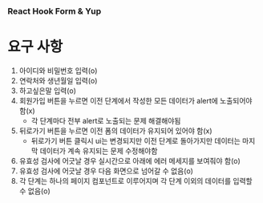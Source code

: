 ### React Hook Form & Yup

# 요구 사항

1. 아이디와 비밀번호 입력(o)
2. 연락처와 생년월일 입력(o)
3. 하고싶은말 입력(o)
4. 회원가입 버튼을 누르면 이전 단계에서 작성한 모든 데이터가 alert에 노출되어야 함(x)
   - 각 단계마다 전부 alert로 노출되는 문제 해결해야됨
5. 뒤로가기 버튼을 누르면 이전 폼의 데이터가 유지되어 있어야 함(x)
   - 뒤로가기 버튼 클릭시 ui는 변경되지만 이전 단계로 돌아가지만 데이터는 마지막 데이터가 계속 유지되는 문제 수정해야함
6. 유효성 검사에 어긋날 경우 실시간으로 아래에 에러 메세지를 보여줘야 함(o)
7. 유효성 검사에 어긋날 경우 다음 화면으로 넘어갈 수 없음(o)
8. 각 단계는 하나의 페이지 컴포넌트로 이루어지며 각 단계 이외의 데이터를 입력할 수 없음(o)
